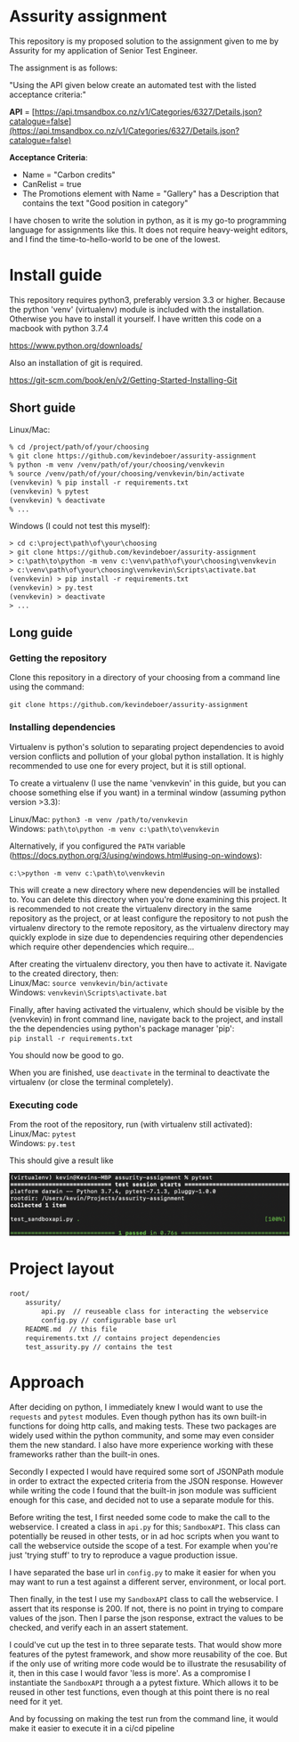 # Assurity assignment 

This repository is my proposed solution to the assignment given to me by Assurity for my application of Senior Test Engineer.

The assignment is as follows: 

"Using the API given below create an automated test with the listed acceptance criteria:"

**API**  =  [https://api.tmsandbox.co.nz/v1/Categories/6327/Details.json?catalogue=false](https://api.tmsandbox.co.nz/v1/Categories/6327/Details.json?catalogue=false)

**Acceptance Criteria**:

-   Name = "Carbon credits"
-   CanRelist = true
-   The  Promotions  element with  Name = "Gallery" has a Description that contains the text "Good position in category"

I have chosen to write the solution in python, as it is my go-to programming language for assignments like this. It does not require heavy-weight editors, and I find the time-to-hello-world to be one of the lowest. 

# Install guide

This repository requires python3, preferably version 3.3 or higher. Because the python 'venv' (virtualenv) module is included with the installation. Otherwise you have to install it yourself. I have written this code on a macbook with python 3.7.4

https://www.python.org/downloads/

Also an installation of git is required.

https://git-scm.com/book/en/v2/Getting-Started-Installing-Git

## Short guide
Linux/Mac:
```
% cd /project/path/of/your/choosing
% git clone https://github.com/kevindeboer/assurity-assignment
% python -m venv /venv/path/of/your/choosing/venvkevin
% source /venv/path/of/your/choosing/venvkevin/bin/activate
(venvkevin) % pip install -r requirements.txt
(venvkevin) % pytest
(venvkevin) % deactivate
% ...
```

Windows (I could not test this myself):
```
> cd c:\project\path\of\your\choosing
> git clone https://github.com/kevindeboer/assurity-assignment
> c:\path\to\python -m venv c:\venv\path\of\your\choosing\venvkevin
> c:\venv\path\of\your\choosing\venvkevin\Scripts\activate.bat
(venvkevin) > pip install -r requirements.txt
(venvkevin) > py.test
(venvkevin) > deactivate
> ...
```

## Long guide
### Getting the repository

Clone this repository in a directory of your choosing from a command line using the command: 

`git clone https://github.com/kevindeboer/assurity-assignment`

### Installing dependencies
Virtualenv is python's solution to separating project dependencies to avoid version conflicts and pollution of your global python installation. It is highly recommended to use one for every project, but it is still optional.

To create a virtualenv (I use the name 'venvkevin' in this guide, but you can choose something else if you want) in a terminal window (assuming python version >3.3):

Linux/Mac: `python3 -m venv /path/to/venvkevin`  
Windows: `path\to\python -m venv c:\path\to\venvkevin`

Alternatively, if you configured the  `PATH`  variable (https://docs.python.org/3/using/windows.html#using-on-windows):

`c:\>python -m venv c:\path\to\venvkevin`

This will create a new directory where new dependencies will be installed to. You can delete this directory when you're done examining this project. It is recommended to not create the virtualenv directory in the same repository as the project, or at least configure the repository to not push the virtualenv directory to the remote repository, as the virtualenv directory may quickly explode in size due to dependencies requiring other dependencies which require other dependencies which require...

After creating the virtualenv directory, you then have to activate it. Navigate to the created directory, then:  
Linux/Mac: `source venvkevin/bin/activate`  
Windows: `venvkevin\Scripts\activate.bat`

Finally, after having activated the virtualenv, which should be visible by the (venvkevin) in front command line, navigate back to the project, and install the the dependencies using python's package manager 'pip':  
`pip install -r requirements.txt`

You should now be good to go.

When you are finished, use `deactivate` in the terminal to deactivate the virtualenv (or close the terminal completely). 

### Executing code

From the root of the repository, run (with virtualenv still activated):  
Linux/Mac: `pytest`  
Windows: `py.test`

This should give a result like

![](screenshot.png)

# Project layout
```
root/
    assurity/
        api.py  // reuseable class for interacting the webservice
        config.py // configurable base url
    README.md  // this file
    requirements.txt // contains project dependencies
    test_assurity.py // contains the test
```
# Approach

After deciding on python, I immediately knew I would want to use the `requests` and `pytest` modules. Even though python has its own built-in functions for doing http calls, and making tests. These two packages are widely used within the python community, and some may even consider them the new standard. I also have more experience working with these frameworks rather than the built-in ones.

Secondly I expected I would have required some sort of JSONPath module in order to extract the expected criteria from the JSON response. However while writing the code I found that the built-in json module was sufficient enough for this case, and decided not to use a separate module for this.

Before writing the test, I first needed some code to make the call to the webservice. I created a class in `api.py` for this; `SandboxAPI`. This class can potentially be reused in other tests, or in ad hoc scripts when you want to call the webservice outside the scope of a test. For example when you're just 'trying stuff' to try to reproduce a vague production issue. 

I have separated the base url in `config.py` to make it easier for when you may want to run a test against a different server, environment, or local port. 

Then finally, in the test I use my `SandboxAPI` class to call the webservice. I assert that its response is 200. If not, there is no point in trying to compare values of the json. Then I parse the json response, extract the values to be checked, and verify each in an assert statement.

I could've cut up the test in to three separate tests. That would show more features of the pytest framework, and show more reusability of the coe. But if the only use of writing more code would be to illustrate the resusability of it, then in this case I would favor 'less is more'. As a compromise I instantiate the `SandboxAPI` through a a pytest fixture. Which allows it to be reused in other test functions, even though at this point there is no real need for it yet.

And by focussing on making the test run from the command line, it would make it easier to execute it in a ci/cd pipeline


